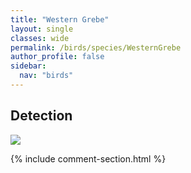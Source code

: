 ```yaml
---
title: "Western Grebe"
layout: single
classes: wide
permalink: /birds/species/WesternGrebe
author_profile: false
sidebar:
  nav: "birds"
---
```


<h2>Detection</h2>

<a href="https://beallen.github.io/DevelopmentWebsite/assets/images/birds/WesternGrebe/det.jpg">
<img src="https://beallen.github.io/DevelopmentWebsite/assets/images/birds/WesternGrebe/det.jpg">
</a>

{% include comment-section.html %}
